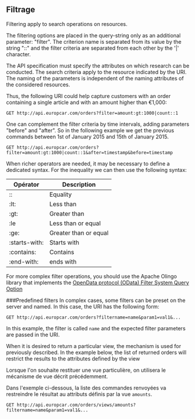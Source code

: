 ## Filtrage

Filtering apply to search operations on resources.

The filtering options are placed in the query-string only as an additional parameter: "filter". The criterion name is separated from its value by the string "::" and the filter criteria are separated from each other by the '|' character. 

The API specification must specify the attributes on which research can be conducted. The search criteria apply to the resource indicated by the URI. The naming of the parameters  is independent of the naming attributes of the considered resources. 

Thus, the following URI could help capture customers with an order containing a single article and with an amount  higher than €1,000:

```
GET http://api.europcar.com/orders?filter=amount:gt:1000|count::1
```

One can complement the filter criteria by time intervals, adding parameters "before" and "after". So in the following example we get the previous commands between 1st of January 2015 and 15th of January 2015.

```
GET http://api.europcar.com/orders?filter=amount:gt:1000|count::1&after=timestamp&before=timestamp
```

When richer operators are needed, it may be necessary to define a dedicated syntax. For the inequality we can then use the following syntax:

| Opérator | Description |
| -- | -- |
| :: | Equality |
| :lt: | Less than |
| :gt: | Greater than |
| :le | Less than or equal |
| :ge: | Greater than or equal |
| :starts-with: | Starts with |
| :contains: | Contains |
| :end-with: | ends with |

For more complex filter operations, you should use the Apache Olingo library that implements the [OpenData protocol (OData) Filter System Query Option ](http://docs.oasis-open.org/odata/odata/v4.0/errata02/os/complete/part2-url-conventions/odata-v4.0-errata02-os-part2-url-conventions-complete.html#_Toc406398094)


###Predefined filters
In complex cases, some filters can be preset on the server and named. In this case, the URI has the following form:

````
GET http://api.europcar.com/orders?filtername=name&param1=val1&...
````

In this example, the filter is called ```name``` and the expected filter parameters are passed in the URI.

When it is desired to return a particular view, the mechanism is used for previously described. In the example below, the list of returned orders will restrict the results to the attributes defined by the view

Lorsque l'on souhaite restituer une vue particulière, on utilisera le mécanisme de vue décrit précédemment.

Dans l'exemple ci-dessous, la liste des commandes renvoyées va restreindre le résultat au attributs définis par la vue ```amounts```.
```
GET http://api.europcar.com/orders/views/amounts?filtername=name&param1=val1&...
```

